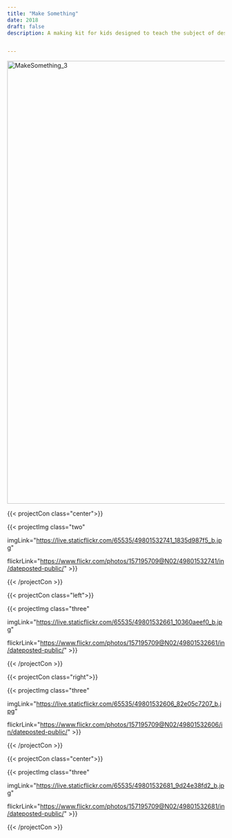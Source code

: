 ```yaml
---
title: "Make Something"
date: 2018
draft: false
description: A making kit for kids designed to teach the subject of design for disassembly. The example seen in the picture shows a synth kit that slots together, the same electrical components can be reassembled to make other projects.


---
```


<a data-flickr-embed="true" href="https://www.flickr.com/photos/157195709@N02/49801532741/in/dateposted-public/" title="MakeSomething_3"><img src="https://live.staticflickr.com/65535/49801532741_1835d987f5_b.jpg" width="683" height="1024" alt="MakeSomething_3"></a><script async src="//embedr.flickr.com/assets/client-code.js" charset="utf-8"></script>

{{< projectCon class="center">}}

{{< projectImg class="two"

imgLink="https://live.staticflickr.com/65535/49801532741_1835d987f5_b.jpg" 

flickrLink="https://www.flickr.com/photos/157195709@N02/49801532741/in/dateposted-public/" >}}

{{< /projectCon >}}

{{< projectCon class="left">}}

{{< projectImg class="three"

imgLink="https://live.staticflickr.com/65535/49801532661_10360aeef0_b.jpg" 

flickrLink="https://www.flickr.com/photos/157195709@N02/49801532661/in/dateposted-public/" >}}

{{< /projectCon >}}

{{< projectCon class="right">}}

{{< projectImg class="three"

imgLink="https://live.staticflickr.com/65535/49801532606_82e05c7207_b.jpg" 

flickrLink="https://www.flickr.com/photos/157195709@N02/49801532606/in/dateposted-public/" >}}

{{< /projectCon >}}


{{< projectCon class="center">}}

{{< projectImg class="three"

imgLink="https://live.staticflickr.com/65535/49801532681_9d24e38fd2_b.jpg" 

flickrLink="https://www.flickr.com/photos/157195709@N02/49801532681/in/dateposted-public/" >}}

{{< /projectCon >}}


